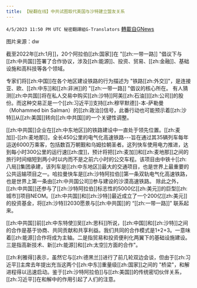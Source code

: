 ```yaml
---
title: 【秘翻在线】中共试图取代美国与沙特建立盟友关系
---
```

`4/5/2023 11:50 PM UTC 秘密翻譯組G-Translators` [轉載自GNews](https://gnews.org/articles/1074311)

 图片来源：dw        

截至2022年[[zh:1月]]，20个阿拉伯[[zh:国家]]在 "[[zh:一带一路]] "倡议下与[[zh:中共国]]签署了合作协议，涉及[[zh:能源]]、投资、贸易、[[zh:金融]]、基础设施和高科技等各个领域。

专家们将[[zh:中国]]在各个地区建设铁路的行为描述为 "铁路[[zh:外交]]"，是连接亚、欧、[[zh:中东]]和[[zh:非洲]]的 "[[zh:一带一路]] "倡议的核心所在。 有人猜测[[zh:中共国]]将在私人交易中购买[[zh:沙特]]阿美[[zh:石油]][[zh:公司]]的股份。而这种交易正是一个[[zh:习近平]]支持[[zh:穆罕默德]]-本-萨勒曼（Mohammed bin Salman）的[[zh:政治]]信号，此番行动也可能预示着[[zh:沙特]]从[[zh:美国]]转向[[zh:中共国]]的一个关键性调整。

[[zh:中共国]]企业在[[zh:中东地区]]的铁路建设中一直处于领先位置。[[zh:麦加]]-[[zh:麦地那]]，全长450公里的电气化高速铁路---旨在通过其35辆列车每年运送6000万乘客，包括数百万朝觐和乌姆拉朝圣者。这列快车使用电力推进，达到每小时300公里的运行速[[zh:度]]，预计将把[[zh:麦加]]和[[zh:麦地那]]之间的旅行时间缩短到两小时以内而不是之前六小时的公交车程。该项目由中铁十[[zh:八局]]集团承建，该列车是[[zh:中东地区]]最大的交通项目，也是世界上最重要的公共运输项目之一。哈拉曼快车是[[zh:沙特阿拉伯]]第一条双轨电气化高速铁路，也是世界上第一条由[[zh:中共国公司]]参与建设的沙漠高速铁路。 除此之外，[[zh:中共国]]还参与了[[zh:沙特阿拉伯]]标志性的5000亿[[zh:美元]]的巨型[[zh:城市]]项目NEOM。[[zh:中共国]]和[[zh:沙特]]最近成立了一个200亿[[zh:美元]]的投资基金，将[[zh:沙特]]2030愿景与[[zh:中共国]]的 “[[zh:一带一路]]” 联系起来。

[[zh:中共国]]前[[zh:中东特使]]吴[[zh:思科]]所说，[[zh:中国]]和[[zh:沙特]]之间的合作是基于协商、共同贡献和共享利益。我们共同的合作模式是1+2+3。一意味着[[zh:能源]]合作将成为主轴。二是指贸易和投资便利化两翼下的基础设施建设。三是指高新技术、新[[zh:能源]]和[[zh:太空]]方面的合作"。

[[zh:利雅得]]表示，虽然它与[[zh:德黑兰]]进行了前几轮双边会谈，但由于[[zh:习近平]]主席去年提出充当这两个[[zh:中东]]重量级[[zh:国家]]之间的 "桥梁"，和解进程得以迅速启动。鉴于[[zh:沙特阿拉伯]]与[[zh:美国]]的传统密切伙伴关系，[[zh:习近平]]在和解中的作用引起了人们的注意。
